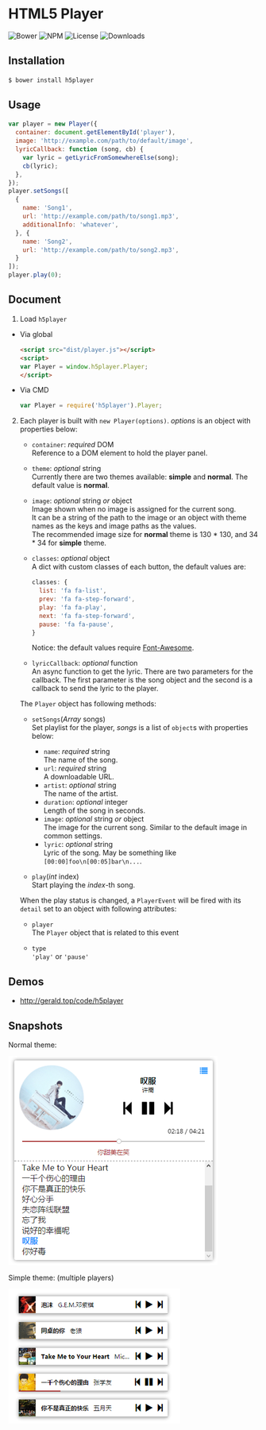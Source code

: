 HTML5 Player
===

![Bower](https://img.shields.io/bower/v/h5player.svg)
![NPM](https://img.shields.io/npm/v/h5player.svg)
![License](https://img.shields.io/npm/l/h5player.svg)
![Downloads](https://img.shields.io/npm/dt/h5player.svg)

Installation
---
``` sh
$ bower install h5player
```

Usage
---
``` javascript
var player = new Player({
  container: document.getElementById('player'),
  image: 'http://example.com/path/to/default/image',
  lyricCallback: function (song, cb) {
    var lyric = getLyricFromSomewhereElse(song);
    cb(lyric);
  },
});
player.setSongs([
  {
    name: 'Song1',
    url: 'http://example.com/path/to/song1.mp3',
    additionalInfo: 'whatever',
  }, {
    name: 'Song2',
    url: 'http://example.com/path/to/song2.mp3',
  }
]);
player.play(0);
```

Document
---
1. Load `h5player`

  * Via global

    ``` html
    <script src="dist/player.js"></script>
    <script>
    var Player = window.h5player.Player;
    </script>
    ```

  * Via CMD

    ``` javascript
    var Player = require('h5player').Player;
    ```

2. Each player is built with `new Player(options)`. *options* is an object with properties below:

   * `container`: *required* DOM  
     Reference to a DOM element to hold the player panel.

   * `theme`: *optional* string  
     Currently there are two themes available: **simple** and **normal**. The default value is **normal**.

   * `image`: *optional* string *or* object  
     Image shown when no image is assigned for the current song.  
     It can be a string of the path to the image or an object with theme names as the keys and
     image paths as the values.  
     The recommended image size for **normal** theme is 130 * 130, and 34 * 34 for **simple** theme.

   * `classes`: *optional* object  
     A dict with custom classes of each button, the default values are:
     ``` javascript
     classes: {
       list: 'fa fa-list',
       prev: 'fa fa-step-forward',
       play: 'fa fa-play',
       next: 'fa fa-step-forward',
       pause: 'fa fa-pause',
     }
     ```
     Notice: the default values require [Font-Awesome](http://fontawesome.io).

   * `lyricCallback`: *optional* function  
     An async function to get the lyric. There are two parameters for the callback. The first parameter is the song object and the second is a callback to send the lyric to the player.

   The `Player` object has following methods:

   * `setSongs`(*Array* songs)  
     Set playlist for the player, *songs* is a list of `object`s with properties below:
     * `name`: *required* string  
       The name of the song.
     * `url`: *required* string  
       A downloadable URL.
     * `artist`: *optional* string  
       The name of the artist.
     * `duration`: *optional* integer  
       Length of the song in seconds.
     * `image`: *optional* string *or* object  
       The image for the current song. Similar to the default image in common settings.
     * `lyric`: *optional* string  
       Lyric of the song. May be something like `[00:00]foo\n[00:05]bar\n...`.

   * `play`(*int* index)  
     Start playing the *index*-th song.

   When the play status is changed, a `PlayerEvent` will be fired with its `detail` set to an object with following attributes:

   * `player`  
     The `Player` object that is related to this event

   * `type`  
     `'play'` or `'pause'`

Demos
---
* <http://gerald.top/code/h5player>

Snapshots
---
Normal theme:

![snapshot](snapshots/normal.png)

Simple theme: (multiple players)

![snapshot](snapshots/simple.png)
